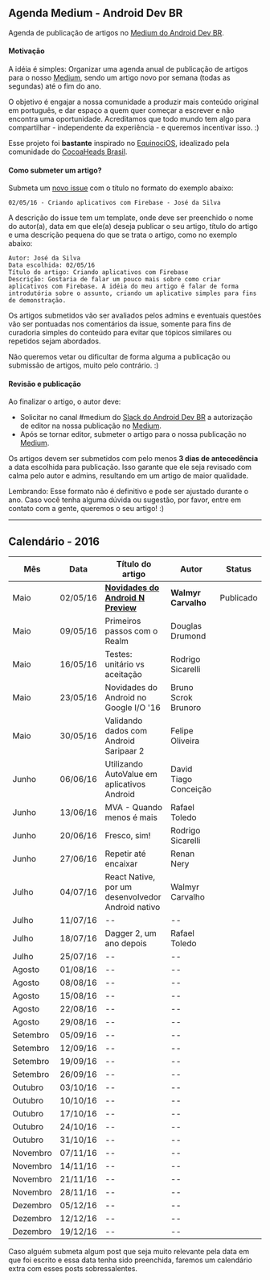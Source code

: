 ## Agenda Medium - Android Dev BR

Agenda de publicação de artigos no [Medium do Android Dev BR](http://medium.com/android-dev-br).

#### Motivação

A idéia é simples: Organizar uma agenda anual de publicação de artigos para o nosso [Medium](http://medium.com/android-dev-br), sendo um artigo novo por semana (todas as segundas) até o fim do ano.

O objetivo é engajar a nossa comunidade a produzir mais conteúdo original em português, e dar espaço a quem quer começar a escrever e não encontra uma oportunidade. Acreditamos que todo mundo tem algo para compartilhar - independente da experiência - e queremos incentivar isso. :)

Esse projeto foi **bastante** inspirado no [EquinociOS](equinocios.com), idealizado pela comunidade do [CocoaHeads Brasil](https://github.com/cocoaheadsbrasil).

#### Como submeter um artigo?

Submeta um [novo issue](https://github.com/androiddevbr/agenda-medium/issues/new) com o título no formato do exemplo abaixo:

	02/05/16 - Criando aplicativos com Firebase - José da Silva

A descrição do issue tem um template, onde deve ser preenchido o nome do autor(a), data em que ele(a) deseja publicar o seu artigo, título do artigo e uma descrição pequena do que se trata o artigo, como no exemplo abaixo:

	Autor: José da Silva
	Data escolhida: 02/05/16
	Título do artigo: Criando aplicativos com Firebase
	Descrição: Gostaria de falar um pouco mais sobre como criar aplicativos com Firebase. A idéia do meu artigo é falar de forma introdutória sobre o assunto, criando um aplicativo simples para fins de demonstração.
	
Os artigos submetidos vão ser avaliados pelos admins e eventuais questões vão ser pontuadas nos comentários da issue, somente para fins de curadoria simples do conteúdo para evitar que tópicos similares ou repetidos sejam abordados.

Não queremos vetar ou dificultar de forma alguma a publicação ou submissão de artigos, muito pelo contrário. :)	

#### Revisão e publicação

Ao finalizar o artigo, o autor deve:

* Solicitar no canal #medium do [Slack do Android Dev BR](http://slack.androiddevbr.org) a autorização de editor na nossa publicação no [Medium](http://medium.com/android-dev-br). 
* Após se tornar editor, submeter o artigo para o nossa publicação no [Medium](http://medium.com/android-dev-br).

Os artigos devem ser submetidos com pelo menos **3 dias de antecedência** a data escolhida para publicação. Isso garante que ele seja revisado com calma pelo autor e admins, resultando em um artigo de maior qualidade.

Lembrando: Esse formato não é definitivo e pode ser ajustado durante o ano. Caso você tenha alguma dúvida ou sugestão, por favor, entre em contato com a gente, queremos o seu artigo! :)

---

## Calendário - 2016

Mês | Data | Título do artigo | Autor | Status
--- | ---- | ------ | ----- | ---- 
Maio | 02/05/16 | [**Novidades do Android N Preview**](https://medium.com/android-dev-br/novidades-do-android-n-preview-7779f1d00604#.ij9lqrzc9) | **Walmyr Carvalho** | Publicado
Maio | 09/05/16 | Primeiros passos com o Realm | Douglas Drumond
Maio | 16/05/16 | Testes: unitário vs aceitação |  Rodrigo Sicarelli
Maio | 23/05/16 | Novidades do Android no Google I/O '16 | Bruno Scrok Brunoro
Maio | 30/05/16 | Validando dados com Android Saripaar 2 | Felipe Oliveira
Junho | 06/06/16 | Utilizando AutoValue em aplicativos Android | David Tiago Conceição
Junho | 13/06/16 | MVA - Quando menos é mais | Rafael Toledo
Junho | 20/06/16 | Fresco, sim! | Rodrigo Sicarelli
Junho | 27/06/16 | Repetir até encaixar | Renan Nery
Julho | 04/07/16 | React Native, por um desenvolvedor Android nativo | Walmyr Carvalho
Julho | 11/07/16 | -- | --
Julho | 18/07/16 | Dagger 2, um ano depois | Rafael Toledo
Julho | 25/07/16 | -- | --
Agosto | 01/08/16 | -- | --
Agosto | 08/08/16 | -- | --
Agosto | 15/08/16 | -- | --
Agosto | 22/08/16 | -- | --
Agosto | 29/08/16 | -- | --
Setembro | 05/09/16 | -- | --
Setembro | 12/09/16 | -- | --
Setembro | 19/09/16 | -- | --
Setembro | 26/09/16 | -- | --
Outubro | 03/10/16 | -- | --
Outubro | 10/10/16 | -- | --
Outubro | 17/10/16 | -- | --
Outubro | 24/10/16 | -- | --
Outubro | 31/10/16 | -- | --
Novembro | 07/11/16 | -- | --
Novembro | 14/11/16 | -- | --
Novembro | 21/11/16 | -- | --
Novembro | 28/11/16 | -- | --
Dezembro | 05/12/16 | -- | --
Dezembro | 12/12/16 | -- | --
Dezembro | 19/12/16 | -- | --

Caso alguém submeta algum post que seja muito relevante pela data em que foi escrito e essa data tenha sido preenchida, faremos um calendário extra com esses posts sobressalentes. 
